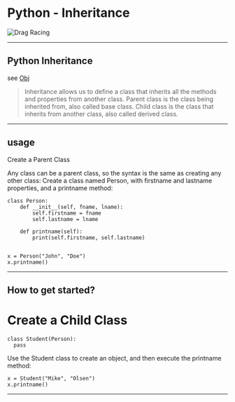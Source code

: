 # Python - Inheritance

![Drag Racing](https://forum.unity.com/attachments/u_jelly-jpg.26911/)

----
## Python Inheritance
see [Obj](https://www.w3schools.com/python/python_inheritance.asp)

> Inheritance allows us to define a class that inherits all the methods and properties from another class.
Parent class is the class being inherited from, also called base class.
Child class is the class that inherits from another class, also called derived class.

----
## usage
Create a Parent Class

Any class can be a parent class, so the syntax is the same as creating any other class:
Create a class named Person, with firstname and lastname properties, and a printname method:

    class Person:
        def __init__(self, fname, lname):
            self.firstname = fname
            self.lastname = lname

        def printname(self):
            print(self.firstname, self.lastname)


    x = Person("John", "Doe")
    x.printname()

----
## How to get started?
# Create a Child Class

    class Student(Person):
      pass

Use the Student class to create an object, and then execute the printname method:

    x = Student("Mike", "Olsen")
    x.printname()
    


----